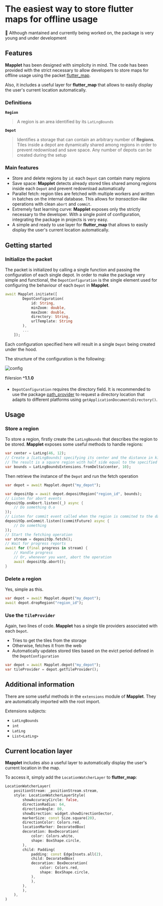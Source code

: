 # The easiest way to store flutter maps for offline usage

🧪 Although mantained and currently being worked on, the package is very young and under development

## Features

**Mapplet** has been designed with simplicity in mind.
The code has been provided with the strict necessary to allow developers to store maps for offline usage using the packet [flutter_map](https://pub.dev/packages/flutter_map).

Also, it includes a useful layer for **flutter_map** that allows to easily display the user's current location automatically.

### Definitions

**`Region`**

> A region is an area identified by its `LatLngBounds`

**`Depot`**

> Identifies a storage that can contain an arbitrary number of **Regions**. Tiles inside a depot are dynamically shared among regions in order to prevent redownload and save space. Any number of depots can be created during the setup

### Main features

-   Store and delete regions by `id`: each `Depot` can contain many regions
-   Save space: **Mapplet** detects already stored tiles shared among regions inside each `Depot` and prevent redownload automatically
-   Parallel fetch: region tiles are fetched with multiple workers and written in batches on the internal database. This allows for _transaction-like_ operations with clean `abort` and `commit`.
-   Extremely fast learning curve: **Mapplet** exposes only the strictly necessary to the developer. With a single point of configuration, integrating the package in projects is very easy.
-   A simple and ready to use layer for **flutter_map** that allows to easily display the user's current location automatically.

## Getting started

### Initialize the packet

The packet is initialized by calling a single function and passing the configuration of each single depot. In order to make the package very simple and functional, the `DepotConfiguration` is the single element used for configuring the behaviour of each `Depot` in **Mapplet**.

```dart
await Mapplet.initiate([
        DepotConfiguration(
            id: String,
            minZoom: double,
            maxZoom: double,
            directory: String,
            urlTemplate: String
        ),
        ...
    ]);
```

Each configuration specified here will result in a single `Depot` being created under the hood.

The structure of the configuration is the following:

![config](https://codemeup.dev/api/tratteo/wildspace-dev@mapplet/render_lines?path=lib/src/depot/depot_config.dart&fragment=1-18&padding=24&border-radius=4&font-family=Inconsolata&theme=github-dark-default&bg=%23151b23&format=raw)

❗Version **^1.1.0**

-   `DepotConfiguration` requires the directory field. It is recommended to use the package [path_provider](https://pub.dev/packages/path_provider) to request a directory location that adapts to different platforms using `getApplicationDocumentsDirectory()`.

## Usage

### Store a region

To store a region, firstly create the `LatLngBounds` that describes the region to be stored. **Mapplet** exposes some useful methods to handle regions:

```dart
var center = LatLng(46, 12);
// Create a [LatLngBounds] specifying its center and the distance in kilometers from center.
// The result is a square region with half side equal to the specified distance
var bounds = LatLngBoundsExtensions.fromDelta(center, 10);
```

Then retrieve the instance of the `Depot` and run the fetch operation

```dart
var depot = await Mapplet.depot("my_depot");

var depositOp = await depot.depositRegion("region_id", bounds);
// Listen for abort events
depositOp.onAbort.listen((_) async {
    // Do something O.o
});
// Listen for commit event called when the region is commited to the database
depositOp.onCommit.listen((commitFuture) async {
    // Do something
});
// Start the fetching operation
var stream = depositOp.fetch();
// Wait for progress reports
await for (final progress in stream) {
    // Handle progress
    // Or, whenever you want, abort the operation
    await depositOp.abort();
}
```

### Delete a region

Yes, simple as this.

```dart
var depot = await Mapplet.depot("my_depot");
await depot.dropRegion("region_id");
```

### Use the `TileProvider`

Again, two lines of code.
**Mapplet** has a single tile providers associated with each `Depot`.

-   Tries to get the tiles from the storage
-   Otherwise, fetches it from the web
-   Automatically updates stored tiles based on the evict period defined in the `DepotConfiguration`

```dart
var depot = await Mapplet.depot("my_depot");
var tileProvider = depot.getTileProvider();
```

## Additional information

There are some useful methods in the `extensions` module of **Mapplet**. They are automatically imported with the root import.

Extensions subjects:

-   `LatLngBounds`
-   `int`
-   `LatLng`
-   `List<LatLng>`

## Current location layer

**Mapplet** includes also a useful layer to automatically display the user's current location in the map.

To access it, simply add the `LocationWatcherLayer` to **flutter_map**:

```dart
LocationWatcherLayer(
    positionStream: _positionStream.stream,
    style: LocationWatcherLayerStyle(
        showAccuracyCircle: false,
        directionRadius: 64,
        directionAngle: 80,
        showDirection: widget.showDirectionSector,
        markerSize: const Size.square(20),
        directionColor: Colors.red,
        locationMarker: DecoratedBox(
        decoration: BoxDecoration(
            color: Colors.white,
            shape: BoxShape.circle,
        ),
        child: Padding(
            padding: const EdgeInsets.all(2),
            child: DecoratedBox(
            decoration: BoxDecoration(
                color: Colors.red,
                shape: BoxShape.circle,
            ),
            ),
        ),
        ),
    ),
)
```

